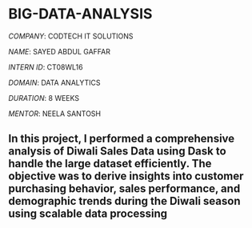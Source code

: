 # BIG-DATA-ANALYSIS

*COMPANY*: CODTECH IT SOLUTIONS

*NAME*: SAYED ABDUL GAFFAR

*INTERN ID*: CT08WL16

*DOMAIN*: DATA ANALYTICS

*DURATION*: 8 WEEKS

*MENTOR*: NEELA SANTOSH

## In this project, I performed a comprehensive analysis of Diwali Sales Data using Dask to handle the large dataset efficiently. The objective was to derive insights into customer purchasing behavior, sales performance, and demographic trends during the Diwali season using scalable data processing
